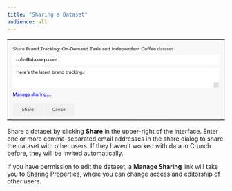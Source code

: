 ```yaml
---
title: "Sharing a Dataset"
audience: all
---
```


![](images/ShareDataset.png)

Share a dataset by clicking **Share** in the upper-right of the interface. Enter one or more comma-separated email addresses in the share dialog to share the dataset with other users. If they haven’t worked with data in Crunch before, they will be invited automatically.

If you have permission to edit the dataset, a **Manage Sharing** link will take you to [Sharing Properties](crunch_sharing-properties.html), where you can change access and editorship of other users.
